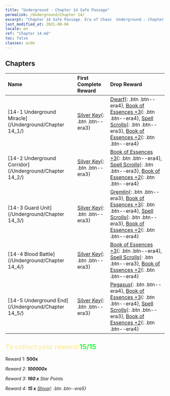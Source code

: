 ```yaml
---
title: "Underground - Chapter 14 Safe Passage"
permalink: /Underground/Chapter 14/
excerpt: "Chapter 14 Safe Passage. Era of Chaos  Underground - Chapter 14. Safe Passage"
last_modified_at: 2021-08-04
locale: en
ref: "Chapter 14.md"
toc: false
classes: wide
---
```


## Chapters

  | Name |  First Complete Reward | Drop Reward |
  |:------------|:------------|:------------| 
  | [14-1 Underground Miracle](/Underground/Chapter 14_1/) | [Silver Key](/Items/con_693/){: .btn .btn--era3} | [Dwarf](/Items/unt_200/){: .btn .btn--era4}, [Book of Essences +3](/Items/mat_60/){: .btn .btn--era4}, [Spell Scrolls](/Items/con_694/){: .btn .btn--era3}, [Book of Essences +2](/Items/mat_53/){: .btn .btn--era4} |
  | [14-2 Underground Corridor](/Underground/Chapter 14_2/) | [Silver Key](/Items/con_693/){: .btn .btn--era3} | [Book of Essences +3](/Items/mat_60/){: .btn .btn--era4}, [Spell Scrolls](/Items/con_694/){: .btn .btn--era3}, [Book of Essences +2](/Items/mat_53/){: .btn .btn--era4} |
  | [14-3 Guard Unit](/Underground/Chapter 14_3/) | [Silver Key](/Items/con_693/){: .btn .btn--era3} | [Gremlin](/Items/unt_235/){: .btn .btn--era3}, [Book of Essences +3](/Items/mat_60/){: .btn .btn--era4}, [Spell Scrolls](/Items/con_694/){: .btn .btn--era3}, [Book of Essences +2](/Items/mat_53/){: .btn .btn--era4} |
  | [14-4 Blood Battle](/Underground/Chapter 14_4/) | [Silver Key](/Items/con_693/){: .btn .btn--era3} | [Book of Essences +3](/Items/mat_60/){: .btn .btn--era4}, [Spell Scrolls](/Items/con_694/){: .btn .btn--era3}, [Book of Essences +2](/Items/mat_53/){: .btn .btn--era4} |
  | [14-5 Underground End](/Underground/Chapter 14_5/) | [Silver Key](/Items/con_693/){: .btn .btn--era3} | [Pegasus](/Items/unt_202/){: .btn .btn--era4}, [Book of Essences +3](/Items/mat_60/){: .btn .btn--era4}, [Spell Scrolls](/Items/con_694/){: .btn .btn--era3}, [Book of Essences +2](/Items/mat_53/){: .btn .btn--era4} |


## <span style="color: #ffeea0">To collect your reward:</span><span style="color: #27f73a">15/15</span>

 Reward 1:  **500x** <i class="fas fa-gem"/>

 Reward 2:  **100000x** <i class="fas fa-coins"/>

 Reward 3: **160 x** Star Points

 Reward 4: **15 x** [Shiva](/Items/her_376/){: .btn .btn--era5}

